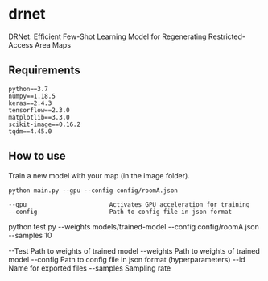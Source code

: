 # drnet
DRNet: Efficient Few-Shot Learning Model for Regenerating Restricted-Access Area Maps

## Requirements

```
python==3.7 
numpy==1.18.5 
keras==2.4.3 
tensorflow==2.3.0 
matplotlib==3.3.0
scikit-image==0.16.2 
tqdm==4.45.0
```

## How to use

Train a new model with your map (in the image folder).
```
python main.py --gpu --config config/roomA.json

--gpu                       Activates GPU acceleration for training
--config                    Path to config file in json format

```
python test.py --weights models/trained-model --config config/roomA.json --samples 10

--Test                      Path to weights of trained model
--weights                   Path to weights of trained model
--config                    Path to config file in json format (hyperparameters)
--id                        Name for exported files
--samples                   Sampling rate


